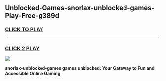
## Unblocked-Games-snorlax-unblocked-games-Play-Free-g389d
<h3>
<a href="https://premium76.site?title=snorlax-unblocked-games&ref=19M">CLICK TO PLAY</a></h3>
<hr>

<h3>
<a href="https://premium76.site?title=snorlax-unblocked-games&ref=19M">CLICK 2 PLAY</a>
  
</h3>

<a href="https://premium76.site?title=snorlax-unblocked-games&ref=19M"><img src="https://clearcache.store/games.png"></a>


**snorlax-unblocked-games games unblocked: Your Gateway to Fun and Accessible Online Gaming**
